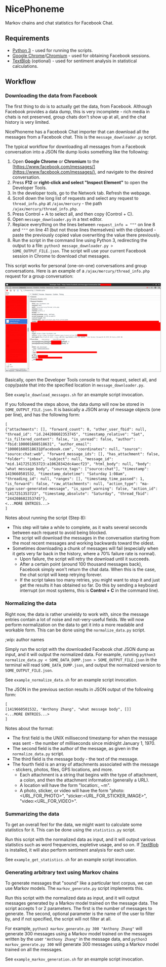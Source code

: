NicePhoneme
===========

Markov chains and chat statistics for Facebook Chat.

Requirements
------------

* [Python 3](https://www.python.org/downloads/) - used for running the scripts.
* [Google Chrome](https://www.google.com/chrome/)/[Chromium](https://www.chromium.org/Home) - used for obtaining Facebook sessions.
* [TextBlob](https://pypi.python.org/pypi/textblob) (optional) - used for sentiment analysis in statistical calculations.

Workflow
--------

### Downloading the data from Facebook

The first thing to do is to actually get the data, from Facebook. Although Facebook provides a data dump, this is very incomplete - rich media in chats is not preserved, group chats don't show up at all, and the chat history is very limited.

NicePhoneme has a Facebook Chat importer that can download all the messages from a Facebook chat. This is the `message_downloader.py` script.

The typical workflow for downloading all messages from a Facebook conversation into a JSON file dump looks something like the following:

1. Open **Google Chrome** or **Chromium** to the [https://www.facebook.com/messages/](https://www.facebook.com/messages/), and navigate to the desired conversation.
2. Press **F12** or **right-click and select "Inspect Element"** to open the Developer Tools.
3. In the developer tools, go to the Network tab. Refresh the webpage.
4. Scroll down the long list of requests and select any request to `thread_info.php` at `/ajax/mercury` - the path `/ajax/mercury/thread_info.php`.
5. Press Control + A to select all, and then copy (Control + C).
6. Open `message_downloader.py` in a text editor.
7. Replace everything on the lines between `request_info = """` on line 8 and `"""` on line 41 (but not those lines themselves) with the clipboard - paste the previously copied value overwriting the value there previously.
8. Run the script in the command line using Python 3, redirecting the output to a file: `python3 message_downloader.py > SOME_OUTPUT_FILE.json`. The script will use your current Facebook session in Chrome to download chat messages.

This script works for personal (one-on-one) conversations and group conversations. Here is an example of a `/ajax/mercury/thread_info.php` request for a group conversation:

![Screenshot of desired request](facebook_request.png)

Basically, open the Developer Tools console to that request, select all, and copy/paste that into the specified location in `message_downloader.py`.

See `example_download_messages.sh` for an example script invocation.

If you followed the steps above, the data dump will now be stored in `SOME_OUTPUT_FILE.json`. It is basically a JSON array of message objects (one per line), and has the following form:

    [
    {"attachments": [], "forward_count": 0, "other_user_fbid": null, "thread_id": "id.244208602353745", "timestamp_relative": "Sat", "is_filtered_content": false, "is_unread": false, "author": "fbid:100001608518631", "author_email": "100001608518631@facebook.com", "coordinates": null, "source": "source:chat:web", "forward_message_ids": [], "has_attachment": false, "folder": "inbox", "subject": null, "message_id": "mid.1417251353723:a10628342dc4aecf23", "html_body": null, "body": "what message body", "source_tags": ["source:chat"], "timestamp": 1419660501532, "timestamp_datetime": "Saturday 1:08am", "threading_id": null, "ranges": [], "timestamp_time_passed": 1, "is_forward": false, "raw_attachments": null, "action_type": "ma-type:user-generated-message", "is_spoof_warning": false, "action_id": "1417251353723", "timestamp_absolute": "Saturday", "thread_fbid": "244208602353745"},
    <...MORE ENTRIES...>
    ]

Notes about running the script (Step 8):

* This step will take a while to complete, as it waits several seconds between each request to avoid being blocked.
* The script will download the messages in the conversation starting from the most recent messages and working backwards toward the oldest.
* Sometimes downloading a chunk of messages will fail (especially when it gets very far back in the history, where a 70% failure rate is normal).
    * Upon failure, the script will retry the download until it succeeds.
    * After a certain point (around 100 thousand messages back), Facebook simply won't return the chat data. When this is the case, the chat script will keep retrying forever.
    * If the script takes too many retries, you might want to stop it and just get the results it has obtained so far. Do this by sending a keyboard interrupt (on most systems, this is **Control + C** in the command line).

### Normalizing the data

Right now, the data is rather unwieldy to work with, since the message entries contain a lot of noise and not-very-useful fields. We will now perform normalization on the data to get it into a more readable and workable form. This can be done using the `normalize_data.py` script.

;wip: author names

Simply run the script with the downloaded Facebook chat JSON dump as input, and it will output the normalized data. For example, running `python3 normalize_data.py < SOME_DATA_DUMP.json > SOME_OUTPUT_FILE.json` in the terminal will read `SOME_DATA_DUMP.json`, and output the normalized version to `SOME_OUTPUT_FILE.json`.

See `example_normalize_data.sh` for an example script invocation.

The JSON in the previous section results in JSON output of the following form:

    [
    [1419660501532, "Anthony Zhang", "what message body", []]
    <...MORE ENTRIES...>
    ]

Notes about the format:

* The first field is the UNIX millisecond timestamp for when the message was sent - the number of milliseconds since midnight January 1, 1970.
* The second field is the author of the message, as given in the `normalize_data.py` script.
* The third field is the message body - the text of the message.
* The fourth field is an array of attachments associated with the message - stickers, photos, files, GPS locations, and more.
    * Each attachment is a string that begins with the type of attachment, a colon, and then the attachment information (generally a URL).
    * A location will have the form "location:<LATITUDE>,<LONGITUDE> ~<ACCURACY>m".
    * A photo, sticker, or video will have the form "photo:<URL_FOR_PHOTO>", "sticker:<URL_FOR_STICKER_IMAGE>", "video:<URL_FOR_VIDEO>".

### Summarizing the data

To get an overall feel for the data, we might want to calculate some statistics for it. This can be done using the `statistics.py` script.

Run this script with the normalized data as input, and it will output various statistics such as word frequencies, expletive usage, and so on. If [TextBlob](https://pypi.python.org/pypi/textblob) is installed, it will also perform sentiment analysis for each user.

See `example_get_statistics.sh` for an example script invocation.

### Generating arbitrary text using Markov chains

To generate messages that "sound" like a particular text corpus, we can use Markov models. The `markov_generate.py` script implements this.

Run this script with the normalized data as input, and it will output messages generated by a Markov model trained on the message data. The script accepts 1 or 2 parameters. The first is the number of messages to generate. The second, optional parameter is the name of the user to filter by, and if not specified, the script will not filter at all.

For example, `python3 markov_generate.py 300 "Anthony Zhang"` will generate 300 messages using a Markov model trained on the messages written by the user `"Anthony Zhang"` in the message data, and `python3 markov_generate.py 300` will generate 300 messages using a Markov model trained on all the messages.

See `example_markov_generation.sh` for an example script invocation.
